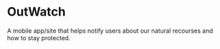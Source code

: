 # OutWatch
A mobile app/site that helps notify users about our natural recourses and how to stay protected.
